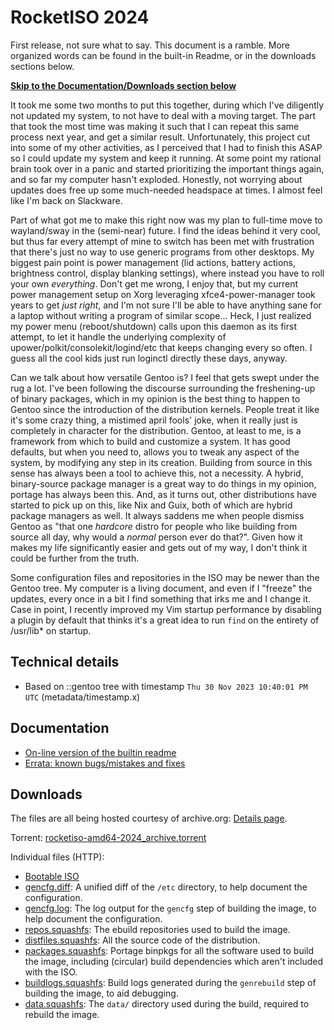 RocketISO 2024
==============

First release, not sure what to say. This document is a ramble. More organized
words can be found in the built-in Readme, or in the downloads sections below.

[**Skip to the Documentation/Downloads section below**](#Documentation)

It took me some two months to put this together, during which I've diligently
not updated my system, to not have to deal with a moving target. The part that
took the most time was making it such that I can repeat this same process next
year, and get a similar result. Unfortunately, this project cut into some of my
other activities, as I perceived that I had to finish this ASAP so I could
update my system and keep it running. At some point my rational brain took over
in a panic and started prioritizing the important things again, and so far my
computer hasn't exploded. Honestly, not worrying about updates does free up
some much-needed headspace at times. I almost feel like I'm back on Slackware.

Part of what got me to make this right now was my plan to full-time move to
wayland/sway in the (semi-near) future. I find the ideas behind it very cool,
but thus far every attempt of mine to switch has been met with frustration that
there's just no way to use generic programs from other desktops. My biggest
pain point is power management (lid actions, battery actions, brightness
control, display blanking settings), where instead you have to roll your own
*everything*. Don't get me wrong, I enjoy that, but my current power management
setup on Xorg leveraging xfce4-power-manager took years to get *just right*,
and I'm not sure I'll be able to have anything sane for a laptop without
writing a program of similar scope... Heck, I just realized my power menu
(reboot/shutdown) calls upon this daemon as its first attempt, to let it handle
the underlying complexity of upower/polkit/consolekit/logind/etc that keeps
changing every so often. I guess all the cool kids just run loginctl directly
these days, anyway.

Can we talk about how versatile Gentoo is? I feel that gets swept under the rug
a lot. I've been following the discourse surrounding the freshening-up of
binary packages, which in my opinion is the best thing to happen to Gentoo
since the introduction of the distribution kernels. People treat it like it's
some crazy thing, a mistimed april fools' joke, when it really just is
completely in character for the distribution. Gentoo, at least to me, is a
framework from which to build and customize a system. It has good defaults, but
when you need to, allows you to tweak any aspect of the system, by modifying
any step in its creation. Building from source in this sense has always been a
tool to achieve this, not a necessity. A hybrid, binary-source package manager
is a great way to do things in my opinion, portage has always been this. And,
as it turns out, other distributions have started to pick up on this, like Nix
and Guix, both of which are hybrid package managers as well. It always saddens
me when people dismiss Gentoo as "that one *hardcore* distro for people who
like building from source all day, why would a *normal* person ever do that?".
Given how it makes my life significantly easier and gets out of my way, I don't
think it could be further from the truth.

Some configuration files and repositories in the ISO may be newer than the
Gentoo tree. My computer is a living document, and even if I "freeze" the
updates, every once in a bit I find something that irks me and I change it.
Case in point, I recently improved my Vim startup performance by disabling a
plugin by default that thinks it's a great idea to run `find` on the entirety
of /usr/lib* on startup.

Technical details
-----------------

* Based on ::gentoo tree with timestamp `Thu 30 Nov 2023 10:40:01 PM UTC`
(metadata/timestamp.x)

Documentation
-------------

* [On-line version of the builtin readme](https://htmlpreview.github.io/?https://raw.githubusercontent.com/mid-kid/RocketISO/master/docs/README-2024.html)
* [Errata: known bugs/mistakes and fixes](ERRATA-2024.md)

Downloads
---------

The files are all being hosted courtesy of archive.org: [Details page](https://archive.org/details/rocketiso-amd64-2024).

Torrent: [rocketiso-amd64-2024\_archive.torrent](https://archive.org/download/rocketiso-amd64-2024/rocketiso-amd64-2024_archive.torrent)

Individual files (HTTP):

* [Bootable ISO](https://archive.org/download/rocketiso-amd64-2024/RocketISO-amd64-2024.iso)
* [gencfg.diff](https://archive.org/download/rocketiso-amd64-2024/RocketISO-amd64-2024-gencfg.diff): A unified diff of the `/etc` directory, to help document the configuration.
* [gencfg.log](https://archive.org/download/rocketiso-amd64-2024/RocketISO-amd64-2024-gencfg.log): The log output for the `gencfg` step of building the image, to help document the configuration.
* [repos.squashfs](https://archive.org/download/rocketiso-amd64-2024/RocketISO-amd64-2024-repos.squashfs): The ebuild repositories used to build the image.
* [distfiles.squashfs](https://archive.org/download/rocketiso-amd64-2024/RocketISO-amd64-2024-distfiles.squashfs): All the source code of the distribution.
* [packages.squashfs](https://archive.org/download/rocketiso-amd64-2024/RocketISO-amd64-2024-packages.squashfs): Portage binpkgs for all the software used to build the image, including (circular) build dependencies which aren't included with the ISO.
* [buildlogs.squashfs](https://archive.org/download/rocketiso-amd64-2024/RocketISO-amd64-2024-buildlogs.squashfs): Build logs generated during the `genrebuild` step of building the image, to aid debugging.
* [data.squashfs](https://archive.org/download/rocketiso-amd64-2024/RocketISO-amd64-2024-data.squashfs): The `data/` directory used during the build, required to rebuild the image.

